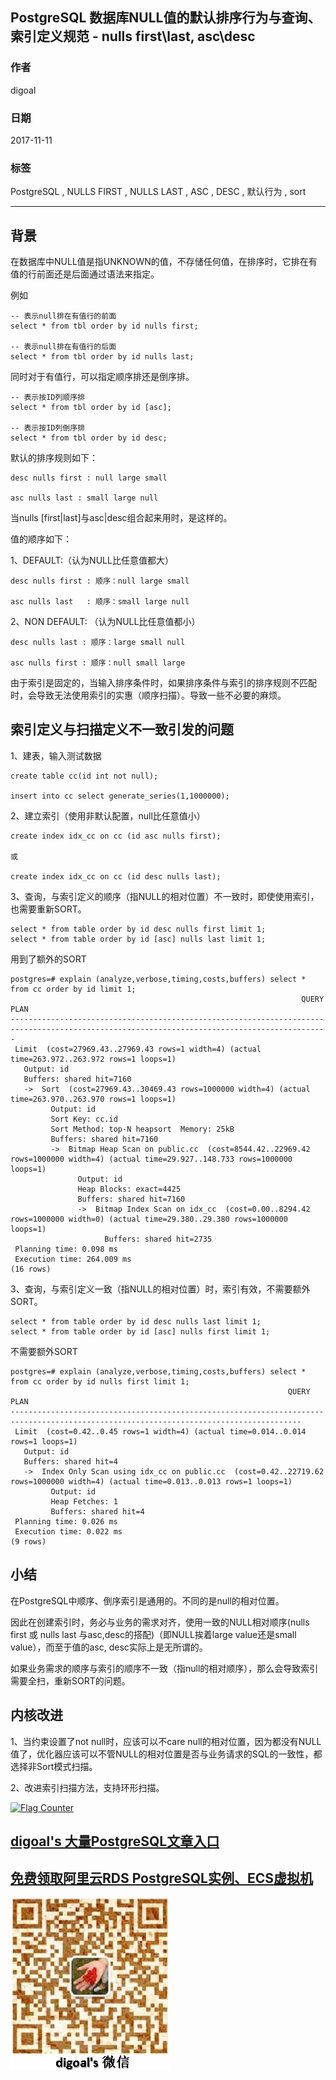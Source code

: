 ## PostgreSQL 数据库NULL值的默认排序行为与查询、索引定义规范 - nulls first\last, asc\desc  
    
### 作者    
digoal    
    
### 日期    
2017-11-11    
    
### 标签    
PostgreSQL , NULLS FIRST , NULLS LAST , ASC , DESC , 默认行为 , sort    
    
----    
    
## 背景   
在数据库中NULL值是指UNKNOWN的值，不存储任何值，在排序时，它排在有值的行前面还是后面通过语法来指定。  
  
例如  
  
```  
-- 表示null排在有值行的前面  
select * from tbl order by id nulls first;  
  
-- 表示null排在有值行的后面  
select * from tbl order by id nulls last;  
```  
  
同时对于有值行，可以指定顺序排还是倒序排。  
  
```  
-- 表示按ID列顺序排  
select * from tbl order by id [asc];  
  
-- 表示按ID列倒序排  
select * from tbl order by id desc;  
```  
  
默认的排序规则如下：  
  
```  
desc nulls first : null large small    
  
asc nulls last : small large null    
```  
  
当nulls [first|last]与asc|desc组合起来用时，是这样的。  
  
值的顺序如下：  
  
1、DEFAULT:（认为NULL比任意值都大）    
  
```  
desc nulls first : 顺序：null large small    
  
asc nulls last   : 顺序：small large null    
```  
  
2、NON DEFAULT: （认为NULL比任意值都小）    
  
```  
desc nulls last : 顺序：large small null       
  
asc nulls first : 顺序：null small large       
```  
  
由于索引是固定的，当输入排序条件时，如果排序条件与索引的排序规则不匹配时，会导致无法使用索引的实惠（顺序扫描）。导致一些不必要的麻烦。  
  
## 索引定义与扫描定义不一致引发的问题  
  
1、建表，输入测试数据  
  
```  
create table cc(id int not null);  
  
insert into cc select generate_series(1,1000000);  
```  
  
2、建立索引（使用非默认配置，null比任意值小）  
  
```  
create index idx_cc on cc (id asc nulls first);  
  
或  
  
create index idx_cc on cc (id desc nulls last);  
```  
  
3、查询，与索引定义的顺序（指NULL的相对位置）不一致时，即使使用索引，也需要重新SORT。  
  
```  
select * from table order by id desc nulls first limit 1;   
select * from table order by id [asc] nulls last limit 1;   
```  
  
用到了额外的SORT  
  
```  
postgres=# explain (analyze,verbose,timing,costs,buffers) select * from cc order by id limit 1;  
                                                                 QUERY PLAN                                                                    
---------------------------------------------------------------------------------------------------------------------------------------------  
 Limit  (cost=27969.43..27969.43 rows=1 width=4) (actual time=263.972..263.972 rows=1 loops=1)  
   Output: id  
   Buffers: shared hit=7160  
   ->  Sort  (cost=27969.43..30469.43 rows=1000000 width=4) (actual time=263.970..263.970 rows=1 loops=1)  
         Output: id  
         Sort Key: cc.id  
         Sort Method: top-N heapsort  Memory: 25kB  
         Buffers: shared hit=7160  
         ->  Bitmap Heap Scan on public.cc  (cost=8544.42..22969.42 rows=1000000 width=4) (actual time=29.927..148.733 rows=1000000 loops=1)  
               Output: id  
               Heap Blocks: exact=4425  
               Buffers: shared hit=7160  
               ->  Bitmap Index Scan on idx_cc  (cost=0.00..8294.42 rows=1000000 width=0) (actual time=29.380..29.380 rows=1000000 loops=1)  
                     Buffers: shared hit=2735  
 Planning time: 0.098 ms  
 Execution time: 264.009 ms  
(16 rows)  
```  
  
3、查询，与索引定义一致（指NULL的相对位置）时，索引有效，不需要额外SORT。  
  
```  
select * from table order by id desc nulls last limit 1;   
select * from table order by id [asc] nulls first limit 1;   
```  
  
不需要额外SORT  
  
```  
postgres=# explain (analyze,verbose,timing,costs,buffers) select * from cc order by id nulls first limit 1;  
                                                              QUERY PLAN                                                                 
---------------------------------------------------------------------------------------------------------------------------------------  
 Limit  (cost=0.42..0.45 rows=1 width=4) (actual time=0.014..0.014 rows=1 loops=1)  
   Output: id  
   Buffers: shared hit=4  
   ->  Index Only Scan using idx_cc on public.cc  (cost=0.42..22719.62 rows=1000000 width=4) (actual time=0.013..0.013 rows=1 loops=1)  
         Output: id  
         Heap Fetches: 1  
         Buffers: shared hit=4  
 Planning time: 0.026 ms  
 Execution time: 0.022 ms  
(9 rows)  
```  
  
## 小结  
在PostgreSQL中顺序、倒序索引是通用的。不同的是null的相对位置。  
  
因此在创建索引时，务必与业务的需求对齐，使用一致的NULL相对顺序(nulls first 或 nulls last 与asc,desc的搭配)（即NULL挨着large value还是small value），而至于值的asc, desc实际上是无所谓的。  
  
如果业务需求的顺序与索引的顺序不一致（指null的相对顺序），那么会导致索引需要全扫，重新SORT的问题。  
  
## 内核改进  
  
1、当约束设置了not null时，应该可以不care null的相对位置，因为都没有NULL值了，优化器应该可以不管NULL的相对位置是否与业务请求的SQL的一致性，都选择非Sort模式扫描。  
  
2、改进索引扫描方法，支持环形扫描。    
    
  
<a rel="nofollow" href="http://info.flagcounter.com/h9V1"  ><img src="http://s03.flagcounter.com/count/h9V1/bg_FFFFFF/txt_000000/border_CCCCCC/columns_2/maxflags_12/viewers_0/labels_0/pageviews_0/flags_0/"  alt="Flag Counter"  border="0"  ></a>  
  
  
  
  
  
  
## [digoal's 大量PostgreSQL文章入口](https://github.com/digoal/blog/blob/master/README.md "22709685feb7cab07d30f30387f0a9ae")
  
  
## [免费领取阿里云RDS PostgreSQL实例、ECS虚拟机](https://free.aliyun.com/ "57258f76c37864c6e6d23383d05714ea")
  
  
![digoal's weixin](../pic/digoal_weixin.jpg "f7ad92eeba24523fd47a6e1a0e691b59")
  
